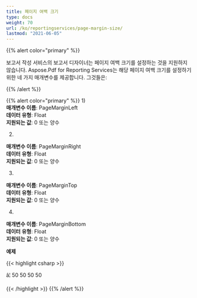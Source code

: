 ```yaml
---
title: 페이지 여백 크기
type: docs
weight: 70
url: /ko/reportingservices/page-margin-size/
lastmod: "2021-06-05"
---
```


{{% alert color="primary" %}}

보고서 작성 서비스의 보고서 디자이너는 페이지 여백 크기를 설정하는 것을 지원하지 않습니다. Aspose.Pdf for Reporting Services는 해당 페이지 여백 크기를 설정하기 위한 네 가지 매개변수를 제공합니다. 그것들은:

{{% /alert %}}

{{% alert color="primary" %}}
1)  
**매개변수 이름**: PageMarginLeft  
**데이터 유형**: Float  
**지원되는 값**:  0 또는 양수

2)  
**매개변수 이름**: PageMarginRight  
**데이터 유형**: Float  
**지원되는 값**:  0 또는 양수

3)  
**매개변수 이름**: PageMarginTop  
**데이터 유형**: Float  
**지원되는 값**:  0 또는 양수

4)  
**매개변수 이름**: PageMarginBottom  
**데이터 유형**: Float  
**지원되는 값**:  0 또는 양수

**예제**

{{< highlight csharp >}}

<Render>
â¦
    <Extension Name="APPDF" Type=" Aspose.Pdf.ReportingServices.Renderer,Aspose.Pdf.ReportingServices ">
    <Configuration>
    <PageMarginLeft>50</PageMarginLeft>
    <PageMarginRight>50</PageMarginRight>
    <PageMarginTop>50</PageMarginTop>
    <PageMarginBottom>50</PageMarginBottom>
    </Configuration>
    </Extension>
</Render>

{{< /highlight >}}
{{% /alert %}}
